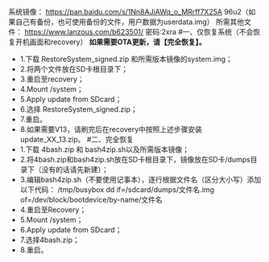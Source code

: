 系统镜像： https://pan.baidu.com/s/1Nn8AJiAWq_o_MRrff7X25A 96u2（如果自己有备份，也可使用备份的文件，用户数据为userdata.img）
所需其他文件： https://www.lanzous.com/b623501/ 密码:2xra
#一、仅恢复系统（不会恢复开机画面和recovery）
**如果需要OTA更新，请【完全恢复】。**
 - 1.下载 RestoreSystem_signed.zip 和所需版本镜像的system.img；
 - 2.将两个文件放在SD卡根目录下；
 - 3.重启至recovery；
 - 4.Mount /system；
 - 5.Apply update from SDcard；
 - 6.选择 RestoreSystem_signed.zip；
 - 7.重启。
 - 8.如果需要V13，请刷完后在recovery中按照上述步骤安装 update_XX_13.zip。
#二、完全恢复
 - 1.下载 4bash.zip 和 bash4zip.sh以及所需版本镜像；
 - 2.将4bash.zip和bash4zip.sh放在SD卡根目录下，镜像放在SD卡/dumps目录下（没有的话请先新建）；
 - 3.编辑bash4zip.sh（不要使用记事本），逐行根据文件名（区分大小写）添加以下代码：
/tmp/busybox dd if=/sdcard/dumps/文件名.img of=/dev/block/bootdevice/by-name/文件名
 - 4.重启至Recovery；
 - 5.Mount /system；
 - 6.Apply update from SDcard；
 - 7.选择4bash.zip；
 - 8.重启。
